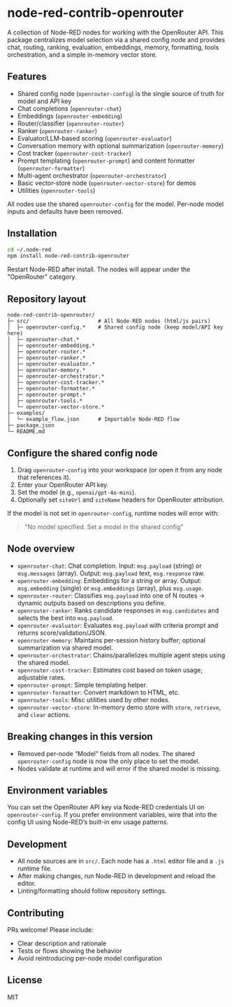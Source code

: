 # node-red-contrib-openrouter

A collection of Node-RED nodes for working with the OpenRouter API. This package centralizes model selection via a shared config node and provides chat, routing, ranking, evaluation, embeddings, memory, formatting, tools orchestration, and a simple in-memory vector store.

## Features
- Shared config node (`openrouter-config`) is the single source of truth for model and API key
- Chat completions (`openrouter-chat`)
- Embeddings (`openrouter-embedding`)
- Router/classifier (`openrouter-router`)
- Ranker (`openrouter-ranker`)
- Evaluator/LLM-based scoring (`openrouter-evaluator`)
- Conversation memory with optional summarization (`openrouter-memory`)
- Cost tracker (`openrouter-cost-tracker`)
- Prompt templating (`openrouter-prompt`) and content formatter (`openrouter-formatter`)
- Multi-agent orchestrator (`openrouter-orchestrator`)
- Basic vector-store node (`openrouter-vector-store`) for demos
- Utilities (`openrouter-tools`)

All nodes use the shared `openrouter-config` for the model. Per-node model inputs and defaults have been removed.

## Installation

```bash
cd ~/.node-red
npm install node-red-contrib-openrouter
```

Restart Node-RED after install. The nodes will appear under the "OpenRouter" category.

## Repository layout

```
node-red-contrib-openrouter/
├─ src/                      # All Node-RED nodes (html/js pairs)
│  ├─ openrouter-config.*    # Shared config node (keep model/API key here)
│  ├─ openrouter-chat.*
│  ├─ openrouter-embedding.*
│  ├─ openrouter-router.*
│  ├─ openrouter-ranker.*
│  ├─ openrouter-evaluator.*
│  ├─ openrouter-memory.*
│  ├─ openrouter-orchestrator.*
│  ├─ openrouter-cost-tracker.*
│  ├─ openrouter-formatter.*
│  ├─ openrouter-prompt.*
│  ├─ openrouter-tools.*
│  └─ openrouter-vector-store.*
├─ examples/
│  └─ example_flow.json      # Importable Node-RED flow
├─ package.json
└─ README.md
```

## Configure the shared config node
1. Drag `openrouter-config` into your workspace (or open it from any node that references it).
2. Enter your OpenRouter API key.
3. Set the model (e.g., `openai/gpt-4o-mini`).
4. Optionally set `siteUrl` and `siteName` headers for OpenRouter attribution.

If the model is not set in `openrouter-config`, runtime nodes will error with:

> "No model specified. Set a model in the shared config"

## Node overview

- `openrouter-chat`: Chat completion. Input: `msg.payload` (string) or `msg.messages` (array). Output: `msg.payload` text, `msg.response` raw.
- `openrouter-embedding`: Embeddings for a string or array. Output: `msg.embedding` (single) or `msg.embeddings` (array), plus `msg.usage`.
- `openrouter-router`: Classifies `msg.payload` into one of N routes -> dynamic outputs based on descriptions you define.
- `openrouter-ranker`: Ranks candidate responses in `msg.candidates` and selects the best into `msg.payload`.
- `openrouter-evaluator`: Evaluates `msg.payload` with criteria prompt and returns score/validation/JSON.
- `openrouter-memory`: Maintains per-session history buffer; optional summarization via shared model.
- `openrouter-orchestrator`: Chains/parallelizes multiple agent steps using the shared model.
- `openrouter-cost-tracker`: Estimates cost based on token usage; adjustable rates.
- `openrouter-prompt`: Simple templating helper.
- `openrouter-formatter`: Convert markdown to HTML, etc.
- `openrouter-tools`: Misc utilities used by other nodes.
- `openrouter-vector-store`: In-memory demo store with `store`, `retrieve`, and `clear` actions.

## Breaking changes in this version
- Removed per-node “Model” fields from all nodes. The shared `openrouter-config` node is now the only place to set the model.
- Nodes validate at runtime and will error if the shared model is missing.

## Environment variables
You can set the OpenRouter API key via Node-RED credentials UI on `openrouter-config`. If you prefer environment variables, wire that into the config UI using Node-RED’s built-in env usage patterns.

## Development
- All node sources are in `src/`. Each node has a `.html` editor file and a `.js` runtime file.
- After making changes, run Node-RED in development and reload the editor.
- Linting/formatting should follow repository settings.

## Contributing
PRs welcome! Please include:
- Clear description and rationale
- Tests or flows showing the behavior
- Avoid reintroducing per-node model configuration

## License
MIT